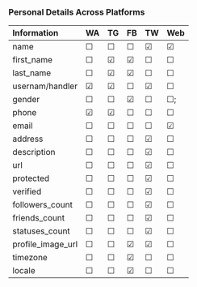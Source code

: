 

### Personal Details Across Platforms

Information       | WA        | TG        |     FB    |     TW    | Web 
:---------------- | :-------- | :-------- | :-------- | :-------- | :--------
name              | &#9744;   |  &#9744;  |  &#9744;  |  &#9745;  |  &#9745;
first_name        | &#9744;   |  &#9745;  |  &#9745;  |  &#9744;  |  &#9744;
last_name         | &#9744;   |  &#9745;  |  &#9745;  |  &#9744;  |  &#9744;
usernam/handler   | &#9745;   |  &#9745;  |  &#9744;  |  &#9745;  |  &#9744;
gender            | &#9744;   |  &#9744;  |  &#9745;  |  &#9744;  |  &#9744;;
phone             | &#9745;   |  &#9745;  |  &#9744;  |  &#9744;  |  &#9744;
email             | &#9744;   |  &#9744;  |  &#9744;  |  &#9744;  |  &#9745;
address           | &#9744;   |  &#9744;  |  &#9744;  |  &#9745;  |  &#9744;
description       | &#9744;   |  &#9744;  |  &#9744;  |  &#9745;  |  &#9744;
url               | &#9744;   |  &#9744;  |  &#9744;  |  &#9745;  |  &#9744;
protected         | &#9744;   |  &#9744;  |  &#9744;  |  &#9745;  |  &#9744;
verified          | &#9744;   |  &#9744;  |  &#9744;  |  &#9745;  |  &#9744;
followers_count   | &#9744;   |  &#9744;  |  &#9744;  |  &#9745;  |  &#9744;
friends_count     | &#9744;   |  &#9744;  |  &#9744;  |  &#9745;  |  &#9744;
statuses_count    | &#9744;   |  &#9744;  |  &#9744;  |  &#9745;  |  &#9744;
profile_image_url | &#9744;   |  &#9744;  |  &#9745;  |  &#9745;  |  &#9744;
timezone          | &#9744;   |  &#9744;  |  &#9745;  |  &#9744;  |  &#9744;
locale            | &#9744;   |  &#9744;  |  &#9745;  |  &#9744;  |  &#9744;
